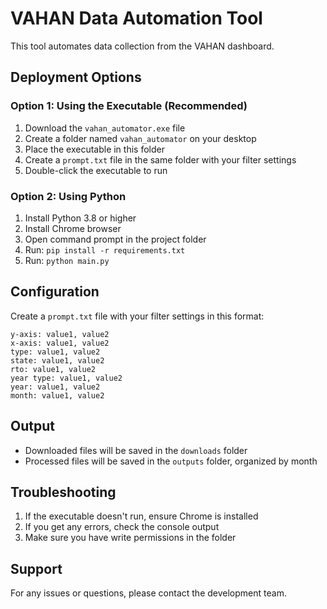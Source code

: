 # VAHAN Data Automation Tool

This tool automates data collection from the VAHAN dashboard.

## Deployment Options

### Option 1: Using the Executable (Recommended)
1. Download the `vahan_automator.exe` file
2. Create a folder named `vahan_automator` on your desktop
3. Place the executable in this folder
4. Create a `prompt.txt` file in the same folder with your filter settings
5. Double-click the executable to run

### Option 2: Using Python
1. Install Python 3.8 or higher
2. Install Chrome browser
3. Open command prompt in the project folder
4. Run: `pip install -r requirements.txt`
5. Run: `python main.py`

## Configuration
Create a `prompt.txt` file with your filter settings in this format:
```
y-axis: value1, value2
x-axis: value1, value2
type: value1, value2
state: value1, value2
rto: value1, value2
year type: value1, value2
year: value1, value2
month: value1, value2
```

## Output
- Downloaded files will be saved in the `downloads` folder
- Processed files will be saved in the `outputs` folder, organized by month

## Troubleshooting
1. If the executable doesn't run, ensure Chrome is installed
2. If you get any errors, check the console output
3. Make sure you have write permissions in the folder

## Support
For any issues or questions, please contact the development team. 